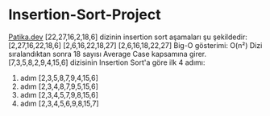 # Insertion-Sort-Project
[Patika.dev](https://www.patika.dev/tr)
 [22,27,16,2,18,6] dizinin insertion sort aşamaları şu şekildedir:
 [2,27,16,22,18,6]
 [2,6,16,22,18,27]
 [2,6,16,18,22,27]
 Big-O gösterimi: O(n²)
 Dizi sıralandıktan sonra 18 sayısı Average Case kapsamına girer.
 [7,3,5,8,2,9,4,15,6] dizisinin Insertion Sort'a göre ilk 4 adımı:
1. adım [2,3,5,8,7,9,4,15,6]
2. adım [2,3,4,8,7,9,5,15,6] 
3. adım [2,3,4,5,7,9,8,15,6]
4. adım [2,3,4,5,6,9,8,15,7]
